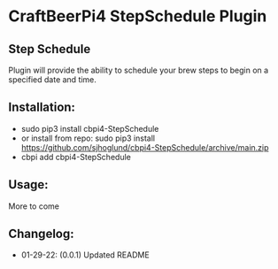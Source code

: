 # CraftBeerPi4 StepSchedule Plugin

## Step Schedule ##
Plugin will provide the ability to schedule your brew steps to begin on a specified date and time.

## Installation: ##
* sudo pip3 install cbpi4-StepSchedule
* or install from repo: sudo pip3 install https://github.com/sjhoglund/cbpi4-StepSchedule/archive/main.zip
* cbpi add cbpi4-StepSchedule

## Usage: ##
More to come

## Changelog: ##
* 01-29-22: (0.0.1) Updated README